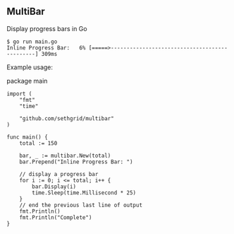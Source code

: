 ## MultiBar

Display progress bars in Go

    $ go run main.go
    Inline Progress Bar:   6% [=====>----------------------------------------------] 309ms

Example usage:

package main

    import (
        "fmt"
        "time"

        "github.com/sethgrid/multibar"
    )

    func main() {
        total := 150

        bar, _ := multibar.New(total)
        bar.Prepend("Inline Progress Bar: ")

        // display a progress bar
        for i := 0; i <= total; i++ {
            bar.Display(i)
            time.Sleep(time.Millisecond * 25)
        }
        // end the previous last line of output
        fmt.Println()
        fmt.Println("Complete")
    }